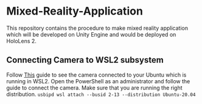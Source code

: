 # Mixed-Reality-Application
This repository contains the procedure to make mixed reality application which will be developed on Unity Engine and would be deployed on HoloLens 2. 
## Connecting Camera to WSL2 subsystem 
Follow [This](https://learn.microsoft.com/en-us/windows/wsl/connect-usb) guide to see the camera connected to your Ubuntu which is running in WSL2.
Open the PowerShell as an administrator and follow the guide to connect the camera. Make sure that you are running the right distribution.
`usbipd wsl attach --busid 2-13 --distribution Ubuntu-20.04`
